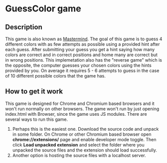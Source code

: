 # GuessColor game
## Description
This game is also known as [Mastermind](https://en.wikipedia.org/wiki/Mastermind_(board_game)). The goal of this game is to guess 4 different colors with as few attempts as possible using a provided hint after each guess. After submitting your guess you get a hint saying how many colors are correct and in correct positions and home many are correct but in wrong positions. This implemetation also has the "reverse game" which is the opposite, the computer guesses your chosen colors using the hints provided by you. On average it requires 5 - 6 attempts to guess in the case of 10 different possible colors that the game has.
## How to get it work
This game is designed for Chrome and Chromium based browsers and it won't run normally on other browsers. The game won't run by just opening index.html with Browser, since the game uses JS modules. There are several ways to run this game.
1. Perhaps this is the easiest one. Download the source code and unpack in some folder. On Chrome or other Chromium based browser open **chrome://extensions/** page and enable developer mode toggle. Then click **Load unpacked extension** and select the folder where you unpacked the source files and the extension should load successfully.
2. Another option is hosting the source files with a localhost server.

